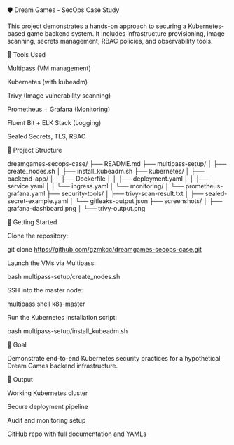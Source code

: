 🛡️ Dream Games - SecOps Case Study

This project demonstrates a hands-on approach to securing a Kubernetes-based game backend system. It includes infrastructure provisioning, image scanning, secrets management, RBAC policies, and observability tools.

🔧 Tools Used

Multipass (VM management)

Kubernetes (with kubeadm)

Trivy (Image vulnerability scanning)

Prometheus + Grafana (Monitoring)

Fluent Bit + ELK Stack (Logging)

Sealed Secrets, TLS, RBAC

📁 Project Structure

dreamgames-secops-case/
├── README.md
├── multipass-setup/
│   ├── create_nodes.sh
│   ├── install_kubeadm.sh
├── kubernetes/
│   ├── backend-app/
│   │   ├── Dockerfile
│   │   ├── deployment.yaml
│   │   ├── service.yaml
│   │   └── ingress.yaml
│   └── monitoring/
│       └── prometheus-grafana.yaml
├── security-tools/
│   ├── trivy-scan-result.txt
│   ├── sealed-secret-example.yaml
│   └── gitleaks-output.json
├── screenshots/
│   ├── grafana-dashboard.png
│   └── trivy-output.png

🚀 Getting Started

Clone the repository:

git clone https://github.com/gzmkcc/dreamgames-secops-case.git

Launch the VMs via Multipass:

bash multipass-setup/create_nodes.sh

SSH into the master node:

multipass shell k8s-master

Run the Kubernetes installation script:

bash multipass-setup/install_kubeadm.sh

🌟 Goal

Demonstrate end-to-end Kubernetes security practices for a hypothetical Dream Games backend infrastructure.

📄 Output

Working Kubernetes cluster

Secure deployment pipeline

Audit and monitoring setup

GitHub repo with full documentation and YAMLs

